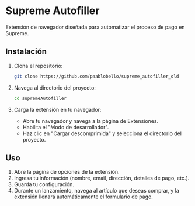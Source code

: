 
# Supreme Autofiller

Extensión de navegador diseñada para automatizar el proceso de pago en Supreme.

## Instalación

1. Clona el repositorio:
   ```bash
   git clone https://github.com/paablobello/supreme_autofiller_old
   ```

2. Navega al directorio del proyecto:
   ```bash
   cd supremeAutofiller
   ```

3. Carga la extensión en tu navegador:
   - Abre tu navegador y navega a la página de Extensiones.
   - Habilita el "Modo de desarrollador".
   - Haz clic en "Cargar descomprimida" y selecciona el directorio del proyecto.

## Uso

1. Abre la página de opciones de la extensión.
2. Ingresa tu información (nombre, email, dirección, detalles de pago, etc.).
3. Guarda tu configuración.
4. Durante un lanzamiento, navega al artículo que deseas comprar, y la extensión llenará automáticamente el formulario de pago.


